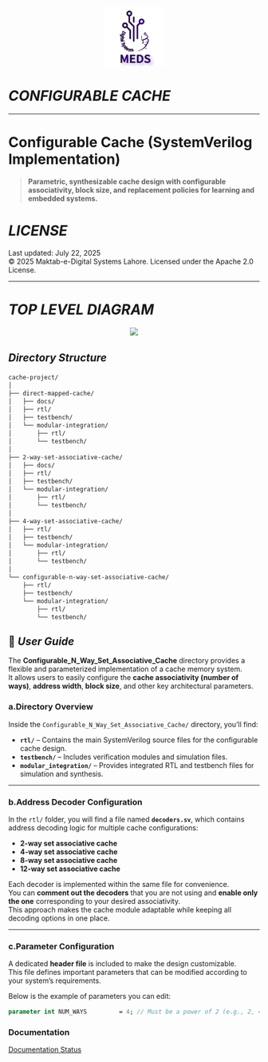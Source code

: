 <p align="center">
  <img src="/Direct_Mapped_Cache/docs/meds_uet_logo.png"  width="120">
</p>


# ***CONFIGURABLE CACHE***
---
# Configurable Cache (SystemVerilog Implementation)

> **Parametric, synthesizable cache design with configurable associativity, block size, and replacement policies for learning and embedded systems.**


# ***LICENSE***
 Last updated: July 22, 2025  
© 2025 Maktab-e-Digital Systems Lahore. Licensed under the Apache 2.0 License.

---


# ***TOP LEVEL DIAGRAM***
<p align="center">
  <img src="/Direct_Mapped_Cache/docs/TOP_BLOCK_LEVEL/CACHE_TOPLEVEL.png"  width="360">
</p>

## ***Directory Structure***
```
cache-project/
│
├── direct-mapped-cache/
│   ├── docs/
│   ├── rtl/
│   ├── testbench/
│   └── modular-integration/
│       ├── rtl/
│       └── testbench/
│
├── 2-way-set-associative-cache/
│   ├── docs/
│   ├── rtl/
│   ├── testbench/
│   └── modular-integration/
│       ├── rtl/
│       └── testbench/
│
├── 4-way-set-associative-cache/
│   ├── rtl/
│   ├── testbench/
│   └── modular-integration/
│       ├── rtl/
│       └── testbench/
│
└── configurable-n-way-set-associative-cache/
    ├── rtl/
    ├── testbench/
    └── modular-integration/
        ├── rtl/
        └── testbench/
```

## 🧭 ***User Guide***

The **Configurable_N_Way_Set_Associative_Cache** directory provides a flexible and parameterized implementation of a cache memory system.  
It allows users to easily configure the **cache associativity (number of ways)**, **address width**, **block size**, and other key architectural parameters.

###  a.Directory Overview

Inside the `Configurable_N_Way_Set_Associative_Cache/` directory, you’ll find:

- **`rtl/`** – Contains the main SystemVerilog source files for the configurable cache design.  
- **`testbench/`** – Includes verification modules and simulation files.  
- **`modular_integration/`** – Provides integrated RTL and testbench files for  simulation and synthesis.

---

###  b.Address Decoder Configuration

In the `rtl/` folder, you will find a file named **`decoders.sv`**, which contains address decoding logic for multiple cache configurations:

- **2-way set associative cache**  
- **4-way set associative cache**  
- **8-way set associative cache**  
- **12-way set associative cache**

Each decoder is implemented within the same file for convenience.  
You can **comment out the decoders** that you are not using and **enable only the one** corresponding to your desired associativity.  
This approach makes the cache module adaptable while keeping all decoding options in one place.

---

###  c.Parameter Configuration

A dedicated **header file** is included to make the design customizable.  
This file defines important parameters that can be modified according to your system’s requirements.

Below is the example of parameters you can edit:

```systemverilog
parameter int NUM_WAYS         = 4; // Must be a power of 2 (e.g., 2, 4, 8, 16)
```
### Documentation
[Documentation Status](https://repo-k.readthedocs.io/en/latest/)
